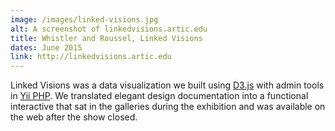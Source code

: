 ```yaml
---
image: /images/linked-visions.jpg
alt: A screenshot of linkedvisions.artic.edu
title: Whistler and Roussel, Linked Visions
dates: June 2015
link: http://linkedvisions.artic.edu
---
```

Linked Visions was a data visualization we built using [D3.js](https://d3js.org/) with admin tools in [Yii PHP](http://www.yiiframework.com). We translated elegant design documentation into a functional interactive that sat in the galleries during the exhibition and was available on the web after the show closed.
